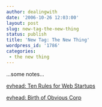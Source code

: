 ```yaml
---
author: dealingwith
date: '2006-10-26 12:03:00'
layout: post
slug: new-tag-the-new-thing
status: publish
title: 'New Tag: The New Thing'
wordpress_id: '1786'
categories:
 - the new thing
---
```


...some notes...

[evhead: Ten Rules for Web Startups][1]

[evhead: Birth of Obvious Corp][2]

   [1]: http://www.evhead.com/2005/11/ten-rules-for-web-startups.asp

   [2]: http://evhead.com/2006/10/birth-of-obvious-corp_25.asp

